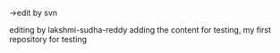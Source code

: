 
->edit by svn 

 editing by lakshmi-sudha-reddy
adding the content for testing,
my first repository for testing
